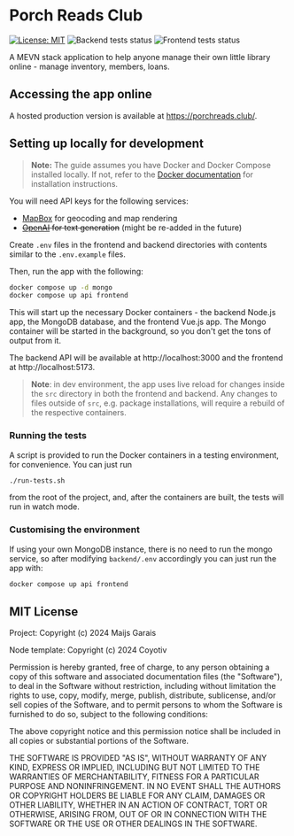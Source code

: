 # Porch Reads Club

[![License: MIT](https://img.shields.io/badge/License-MIT-yellow.svg)](https://opensource.org/licenses/MIT)
![Backend tests status](https://github.com/mai-soup/porch-reads-club/actions/workflows/pr-backend.yml/badge.svg?branch=)
![Frontend tests status](https://github.com/mai-soup/porch-reads-club/actions/workflows/pr-frontend.yml/badge.svg?branch=)

<!-- TODO: add badges for test coverage -->

A MEVN stack application to help anyone manage their own little library online - manage inventory, members, loans.

## Accessing the app online

A hosted production version is available at https://porchreads.club/.

## Setting up locally for development

> **Note:**
> The guide assumes you have Docker and Docker Compose installed locally. If not, refer to the [Docker documentation](https://docs.docker.com/compose/install/) for installation instructions.

You will need API keys for the following services:

- [MapBox](https://www.mapbox.com/) for geocoding and map rendering
- ~~[OpenAI](https://openai.com/) for text generation~~ (might be re-added in the future)

Create `.env` files in the frontend and backend directories with contents similar to the `.env.example` files.

Then, run the app with the following:

```bash
docker compose up -d mongo
docker compose up api frontend
```

This will start up the necessary Docker containers - the backend Node.js app, the MongoDB database, and the frontend Vue.js app. The Mongo container will be started in the background, so you don't get the tons of output from it.

The backend API will be available at http://localhost:3000 and the frontend at http://localhost:5173.

> **Note**: in dev environment, the app uses live reload for changes inside the `src` directory in both the frontend and backend. Any changes to files outside of `src`, e.g. package installations, will require a rebuild of the respective containers.

### Running the tests

A script is provided to run the Docker containers in a testing environment, for convenience. You can just run

```bash
./run-tests.sh
```

from the root of the project, and, after the containers are built, the tests will run in watch mode.

### Customising the environment

If using your own MongoDB instance, there is no need to run the mongo service, so after modifying `backend/.env` accordingly you can just run the app with:

```bash
docker compose up api frontend
```

## MIT License

Project: Copyright (c) 2024 Maijs Garais

Node template: Copyright (c) 2024 Coyotiv

Permission is hereby granted, free of charge, to any person obtaining a copy
of this software and associated documentation files (the "Software"), to deal
in the Software without restriction, including without limitation the rights
to use, copy, modify, merge, publish, distribute, sublicense, and/or sell
copies of the Software, and to permit persons to whom the Software is
furnished to do so, subject to the following conditions:

The above copyright notice and this permission notice shall be included in all
copies or substantial portions of the Software.

THE SOFTWARE IS PROVIDED "AS IS", WITHOUT WARRANTY OF ANY KIND, EXPRESS OR
IMPLIED, INCLUDING BUT NOT LIMITED TO THE WARRANTIES OF MERCHANTABILITY,
FITNESS FOR A PARTICULAR PURPOSE AND NONINFRINGEMENT. IN NO EVENT SHALL THE
AUTHORS OR COPYRIGHT HOLDERS BE LIABLE FOR ANY CLAIM, DAMAGES OR OTHER
LIABILITY, WHETHER IN AN ACTION OF CONTRACT, TORT OR OTHERWISE, ARISING FROM,
OUT OF OR IN CONNECTION WITH THE SOFTWARE OR THE USE OR OTHER DEALINGS IN THE
SOFTWARE.
